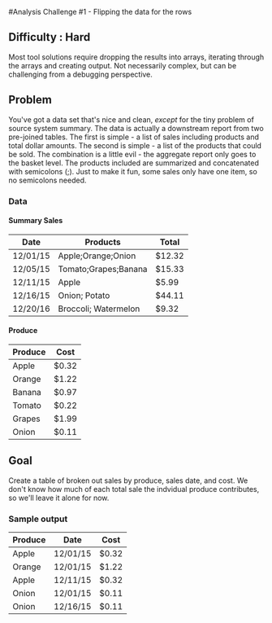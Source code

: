 #Analysis Challenge #1 - Flipping the data for the rows

## Difficulty : Hard
Most tool solutions require dropping the results into arrays, iterating through the arrays and creating output.  Not necessarily complex, but can be challenging from a debugging perspective.

## Problem
You've got a data set that's nice and clean, _except_ for the tiny problem of source system summary.  The data is actually a downstream report from two pre-joined tables.  The first is simple - a list of sales including products and total dollar amounts.  The second is simple - a list of the products that could be sold.  The combination is a little evil - the aggregate report only goes to the basket level.  The products included are summarized and concatenated with semicolons (;).  Just to make it fun, some sales only have one item, so no semicolons needed.

### Data
#### Summary Sales
Date | Products | Total
------- |--------------|-------
12/01/15 | Apple;Orange;Onion | $12.32
12/05/15 | Tomato;Grapes;Banana | $15.33
12/11/15 | Apple | $5.99
12/16/15 | Onion; Potato | $44.11
12/20/16 | Broccoli; Watermelon | $9.32

#### Produce
Produce | Cost
------------|--------
Apple|$0.32
Orange|$1.22
Banana|$0.97
Tomato|$0.22
Grapes|$1.99
Onion|$0.11

## Goal
Create a table of broken out sales by produce, sales date, and cost.  We don't know how much of each total sale the indvidual produce contributes, so we'll leave it alone for now.

### Sample output
Produce|Date|Cost
----------|---------|-----
Apple|12/01/15|$0.32
Orange|12/01/15|$1.22
Apple|12/11/15|$0.32
Onion|12/01/15|$0.11
Onion|12/16/15|$0.11

